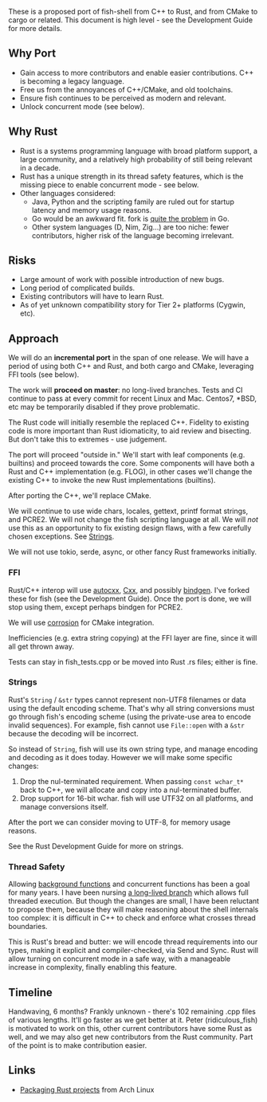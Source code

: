 These is a proposed port of fish-shell from C++ to Rust, and from CMake to cargo or related. This document is high level - see the Development Guide for more details.

## Why Port

- Gain access to more contributors and enable easier contributions. C++ is becoming a legacy language.
- Free us from the annoyances of C++/CMake, and old toolchains.
- Ensure fish continues to be perceived as modern and relevant.
- Unlock concurrent mode (see below).

## Why Rust

- Rust is a systems programming language with broad platform support, a large community, and a relatively high probability of still being relevant in a decade.
- Rust has a unique strength in its thread safety features, which is the missing piece to enable concurrent mode - see below.
- Other languages considered:
  - Java, Python and the scripting family are ruled out for startup latency and memory usage reasons.
  - Go would be an awkward fit. fork is [quite the problem](https://stackoverflow.com/questions/28370646/how-do-i-fork-a-go-process/28371586#28371586) in Go.
  - Other system languages (D, Nim, Zig...) are too niche: fewer contributors, higher risk of the language becoming irrelevant.

## Risks

- Large amount of work with possible introduction of new bugs.
- Long period of complicated builds.
- Existing contributors will have to learn Rust.
- As of yet unknown compatibility story for Tier 2+ platforms (Cygwin, etc).

## Approach

We will do an **incremental port** in the span of one release. We will have a period of using both C++ and Rust, and both cargo and CMake, leveraging FFI tools (see below).

The work will **proceed on master**: no long-lived branches. Tests and CI continue to pass at every commit for recent Linux and Mac. Centos7, \*BSD, etc may be temporarily disabled if they prove problematic.

The Rust code will initially resemble the replaced C++. Fidelity to existing code is more important than Rust idiomaticity, to aid review and bisecting. But don't take this to extremes - use judgement.

The port will proceed "outside in." We'll start with leaf components (e.g. builtins) and proceed towards the core. Some components will have both a Rust and C++ implementation (e.g. FLOG), in other cases we'll change the existing C++ to invoke the new Rust implementations (builtins).

After porting the C++, we'll replace CMake.

We will continue to use wide chars, locales, gettext, printf format strings, and PCRE2. We will not change the fish scripting language at all. We will _not_ use this as an opportunity to fix existing design flaws, with a few carefully chosen exceptions. See [Strings](#strings).

We will not use tokio, serde, async, or other fancy Rust frameworks initially.

### FFI

Rust/C++ interop will use [autocxx](https://github.com/google/autocxx), [Cxx](https://cxx.rs), and possibly [bindgen](https://rust-lang.github.io/rust-bindgen/). I've forked these for fish (see the Development Guide). Once the port is done, we will stop using them, except perhaps bindgen for PCRE2.

We will use [corrosion](https://github.com/corrosion-rs/corrosion) for CMake integration.

Inefficiencies (e.g. extra string copying) at the FFI layer are fine, since it will all get thrown away.

Tests can stay in fish_tests.cpp or be moved into Rust .rs files; either is fine.

### Strings

Rust's `String` / `&str` types cannot represent non-UTF8 filenames or data using the default encoding scheme. That's why all string conversions must go through fish's encoding scheme (using the private-use area to encode invalid sequences). For example, fish cannot use `File::open` with a `&str` because the decoding will be incorrect.

So instead of `String`, fish will use its own string type, and manage encoding and decoding as it does today. However we will make some specific changes:

1. Drop the nul-terminated requirement. When passing `const wchar_t*` back to C++, we will allocate and copy into a nul-terminated buffer.
2. Drop support for 16-bit wchar. fish will use UTF32 on all platforms, and manage conversions itself.

After the port we can consider moving to UTF-8, for memory usage reasons.

See the Rust Development Guide for more on strings.

### Thread Safety

Allowing [background functions](https://github.com/fish-shell/fish-shell/issues/238) and concurrent functions has been a goal for many years. I have been nursing [a long-lived branch](https://github.com/ridiculousfish/fish-shell/tree/concurrent_even_simpler) which allows full threaded execution. But though the changes are small, I have been reluctant to propose them, because they will make reasoning about the shell internals too complex: it is difficult in C++ to check and enforce what crosses thread boundaries.

This is Rust's bread and butter: we will encode thread requirements into our types, making it explicit and compiler-checked, via Send and Sync. Rust will allow turning on concurrent mode in a safe way, with a manageable increase in complexity, finally enabling this feature.

## Timeline

Handwaving, 6 months? Frankly unknown - there's 102 remaining .cpp files of various lengths. It'll go faster as we get better at it. Peter (ridiculous_fish) is motivated to work on this, other current contributors have some Rust as well, and we may also get new contributors from the Rust community. Part of the point is to make contribution easier.

## Links

- [Packaging Rust projects](https://wiki.archlinux.org/title/Rust_package_guidelines) from Arch Linux

